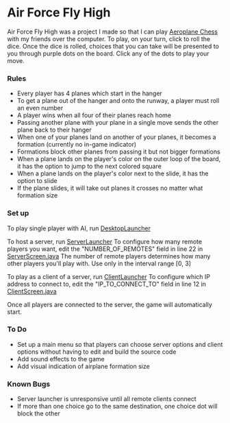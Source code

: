 # Air Force Fly High
Air Force Fly High was a project I made so that I can play [Aeroplane Chess](https://en.wikipedia.org/wiki/Aeroplane_Chess) with my friends over the computer.
To play, on your turn, click to roll the dice. Once the dice is rolled, choices that you can take will be presented to you
through purple dots on the board. Click any of the dots to play your move.

### Rules
  - Every player has 4 planes which start in the hanger
  - To get a plane out of the hanger and onto the runway, a player must roll an even number
  - A player wins when all four of their planes reach home
  - Passing another plane with your plane in a single move sends the other plane back to their hanger
  - When one of your planes land on another of your planes, it becomes a formation (currently no in-game indicator)
  - Formations block other planes from passing it but not bigger formations
  - When a plane lands on the player's color on the outer loop of the board, it has the option to jump to the next colored square
  - When a plane lands on the player's color next to the slide, it has the option to slide
  - If the plane slides, it will take out planes it crosses no matter what formation size

### Set up
To play single player with AI, run [DesktopLauncher](/desktop/src/com/haanthony/desktop/DesktopLauncher.java)

To host a server, run [ServerLauncher](/desktop/src/com/haanthony/desktop/ServerLauncher.java)
To configure how many remote players you want, edit the "NUMBER_OF_REMOTES" field in line 22 in [ServerScreen.java](/core/src/com/haanthony/screens/ServerScreen.java)
The number of remote players determines how many other players you'll play with. Use only in the interval range [0, 3]

To play as a client of a server, run [ClientLauncher](/desktop/src/com/haanthony/desktop/ClientLauncher.java)
To configure which IP address to connect to, edit the "IP_TO_CONNECT_TO" field in line 12 in [ClientScreen.java](/core/src/com/haanthony/screens/ClientScreen.java)

Once all players are connected to the server, the game will automatically start.

### To Do
  - Set up a main menu so that players can choose server options and client options without having to edit and build the source code
  - Add sound effects to the game
  - Add visual indication of airplane formation size
  
### Known Bugs
  - Server launcher is unresponsive until all remote clients connect
  - If more than one choice go to the same destination, one choice dot will block the other
